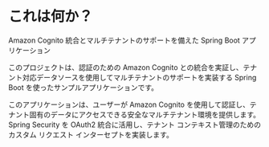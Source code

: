 # これは何か？

Amazon Cognito 統合とマルチテナントのサポートを備えた Spring Boot アプリケーション

このプロジェクトは、認証のための Amazon Cognito との統合を実証し、テナント対応データソースを使用してマルチテナントのサポートを実装する Spring Boot を使ったサンプルアプリケーションです。

このアプリケーションは、ユーザーが Amazon Cognito を使用して認証し、テナント固有のデータにアクセスできる安全なマルチテナント環境を提供します。 Spring Security を OAuth2 統合に活用し、テナント コンテキスト管理のためのカスタム リクエスト インターセプトを実装します。
